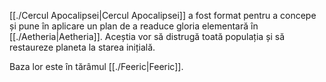 [[./Cercul Apocalipsei|Cercul Apocalipsei]] a fost format pentru a concepe și pune în aplicare un plan de a readuce gloria elementară în [[./Aetheria|Aetheria]]. Aceștia vor să distrugă toată populația și să restaureze planeta la starea inițială. 

Baza lor este în tărâmul [[./Feeric|Feeric]].